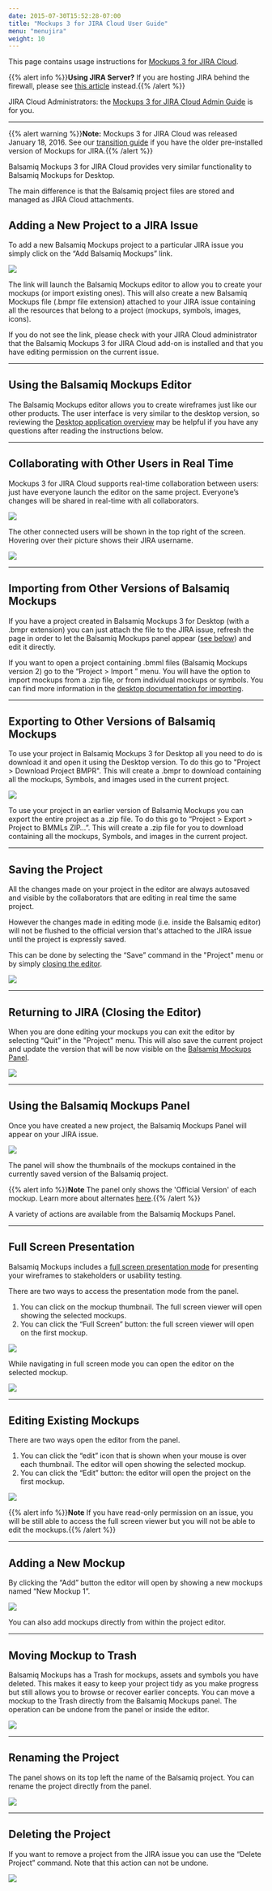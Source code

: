 ```yaml
---
date: 2015-07-30T15:52:28-07:00
title: "Mockups 3 for JIRA Cloud User Guide"
menu: "menujira"
weight: 10
---
```


This page contains usage instructions for [Mockups 3 for JIRA Cloud](https://marketplace.atlassian.com/plugins/com.balsamiq.mockups.jira/cloud/overview).

{{% alert info %}}**Using JIRA Server?** If you are hosting JIRA behind the firewall, please see [this article](/jira/user-guide/) instead.{{% /alert %}}

JIRA Cloud Administrators: the [Mockups 3 for JIRA Cloud Admin Guide](/jira/admin-guide-cloud/) is for you.

* * *

{{% alert warning %}}**Note:** Mockups 3 for JIRA Cloud was released January 18, 2016.  See our [transition guide](/jira/transition-guide/) if you have the older pre-installed version of Mockups for JIRA.{{% /alert %}}

Balsamiq Mockups 3 for JIRA Cloud provides very similar functionality to Balsamiq Mockups for Desktop.

The main difference is that the Balsamiq project files are stored and managed as JIRA Cloud attachments.

## Adding a New Project to a JIRA Issue

To add a new Balsamiq Mockups project to a particular JIRA issue you simply click on the “Add Balsamiq Mockups” link.

![](//media.balsamiq.com/img/support/docs/jira/userguidecloud/add.png)

The link will launch the Balsamiq Mockups editor to allow you to create your mockups (or import existing ones). This will also create a new Balsamiq Mockups file (.bmpr file extension) attached to your JIRA issue containing all the resources that belong to a project (mockups, symbols, images, icons).

If you do not see the link, please check with your JIRA Cloud administrator that the Balsamiq Mockups 3 for JIRA Cloud add-on is installed and that you have editing permission on the current issue.

* * *

## Using the Balsamiq Mockups Editor

The Balsamiq Mockups editor allows you to create wireframes just like our other products. The user interface is very similar to the desktop version, so reviewing the [Desktop application overview](/desktop/overview/) may be helpful if you have any questions after reading the instructions below.

* * *

## Collaborating with Other Users in Real Time

Mockups 3 for JIRA Cloud supports real-time collaboration between users: just have everyone launch the editor on the same project. Everyone’s changes will be shared in real-time with all collaborators.

![](//media.balsamiq.com/img/support/docs/jira/userguidecloud/rtc.png)

The other connected users will be shown in the top right of the screen. Hovering over their picture shows their JIRA username.

![](//media.balsamiq.com/img/support/docs/jira/userguidecloud/otherusers.png)
* * *

## Importing from Other Versions of Balsamiq Mockups

If you have a project created in Balsamiq Mockups 3 for Desktop (with a .bmpr extension) you can just attach the file to the JIRA issue, refresh the page in order to let the Balsamiq Mockups panel appear ([see below](#using-the-balsamiq-mockups-panel)) and edit it directly.

If you want to open a project containing .bmml files (Balsamiq Mockups version 2) go to the “Project > Import ” menu. You will have the option to import mockups from a .zip file, or from individual mockups or symbols. You can find more information in the [desktop documentation for importing](/desktop/importing/).

* * *

## Exporting to Other Versions of Balsamiq Mockups

To use your project in Balsamiq Mockups 3 for Desktop all you need to do is download it and open it using the Desktop version. To do this go to "Project > Download Project BMPR". This will create a .bmpr to download containing all the mockups, Symbols, and images used in the current project.

![](//media.balsamiq.com/img/support/docs/jira/userguidecloud/downloadbmpr.png)

To use your project in an earlier version of Balsamiq Mockups you can export the entire project as a .zip file. To do this go to “Project > Export > Project to BMMLs ZIP…”. This will create a .zip file for you to download containing all the mockups, Symbols, and images in the current project.

* * *

## Saving the Project

All the changes made on your project in the editor are always autosaved and visible by the collaborators that are editing in real time the same project.

However the changes made in editing mode (i.e. inside the Balsamiq editor) will not be flushed to the official version that's attached to the JIRA issue until the project is expressly saved.

This can be done by selecting the “Save” command in the "Project" menu or by simply [closing the editor](#returning-to-jira-closing-the-editor).

![](//media.balsamiq.com/img/support/docs/jira/userguidecloud/saving.png)

* * *

## Returning to JIRA (Closing the Editor)

When you are done editing your mockups you can exit the editor by selecting “Quit” in the "Project" menu. This will also save the current project and update the version that will be now visible on the [Balsamiq Mockups Panel](#using-the-balsamiq-mockups-panel).

![](//media.balsamiq.com/img/support/docs/jira/userguidecloud/quit.png)

* * *

## Using the Balsamiq Mockups Panel

Once you have created a new project, the Balsamiq Mockups Panel will appear on your JIRA issue.

![](//media.balsamiq.com/img/support/docs/jira/userguidecloud/panel.png)

The panel will show the thumbnails of the mockups contained in the currently saved version of the Balsamiq project.

{{% alert info %}}**Note** The panel only shows the 'Official Version' of each mockup. Learn more about alternates [here](/desktop/alternates/).{{% /alert %}}


A variety of actions are available from the Balsamiq Mockups Panel.

* * *

## Full Screen Presentation

Balsamiq Mockups includes a [full screen presentation mode](/desktop/fullscreen/) for presenting your wireframes to stakeholders or usability testing.

There are two ways to access the presentation mode from the panel.

1. You can click on the mockup thumbnail. The full screen viewer will open showing the selected mockups.
1. You can click the “Full Screen” button: the full screen viewer will open on the first mockup.

![](//media.balsamiq.com/img/support/docs/jira/userguidecloud/goingfullscreen.png)

While navigating in full screen mode you can open the editor on the selected mockup.

![](//media.balsamiq.com/img/support/docs/jira/userguidecloud/editinfullscreen.png)

* * *

## Editing Existing Mockups

There are two ways open the editor from the panel.

1. You can click the “edit” icon that is shown when your mouse is over each thumbnail. The editor will open showing the selected mockup.
1. You can click the “Edit” button: the editor will open the project on the first mockup.

![](//media.balsamiq.com/img/support/docs/jira/userguidecloud/edit.png)

{{% alert info %}}**Note** If you have read-only permission on an issue, you will be still able to access the full screen viewer but you will not be able to edit the mockups.{{% /alert %}}

* * *

## Adding a New Mockup

By clicking the “Add” button the editor will  open by showing a new mockups named “New Mockup 1”.

![](//media.balsamiq.com/img/support/docs/jira/userguidecloud/addpanel.png)

You can also add mockups directly from within the project editor.

* * *

## Moving Mockup to Trash

Balsamiq Mockups has a Trash for mockups, assets and symbols you have deleted. This makes it easy to keep your project tidy as you make progress but still allows you to browse or recover earlier concepts. You can move a mockup to the Trash directly from the Balsamiq Mockups panel. The operation can be undone from the panel or inside the editor.

![](//media.balsamiq.com/img/support/docs/jira/userguidecloud/trash.png)

* * *

## Renaming the Project

The panel shows on its top left the name of the Balsamiq project. You can rename the project directly from the panel.

![](//media.balsamiq.com/img/support/docs/jira/userguidecloud/renameproject.png)

* * *

## Deleting the Project

If you want to remove a project from the JIRA issue you can use the “Delete Project” command. Note that this action can not be undone.

![](//media.balsamiq.com/img/support/docs/jira/userguidecloud/deleteproject.png)
